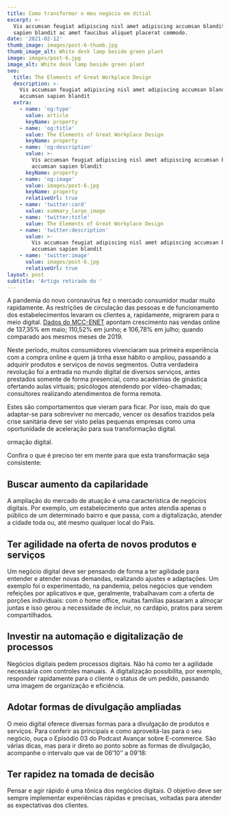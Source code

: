 ```yaml
---
title: Como transformar o meu negócio em ditial
excerpt: >-
  Vis accumsan feugiat adipiscing nisl amet adipiscing accumsan blandit accumsan
  sapien blandit ac amet faucibus aliquet placerat commodo.
date: '2021-02-12'
thumb_image: images/post-6-thumb.jpg
thumb_image_alt: White desk lamp beside green plant
image: images/post-6.jpg
image_alt: White desk lamp beside green plant
seo:
  title: The Elements of Great Workplace Design
  description: >-
    Vis accumsan feugiat adipiscing nisl amet adipiscing accumsan blandit
    accumsan sapien blandit
  extra:
    - name: 'og:type'
      value: article
      keyName: property
    - name: 'og:title'
      value: The Elements of Great Workplace Design
      keyName: property
    - name: 'og:description'
      value: >-
        Vis accumsan feugiat adipiscing nisl amet adipiscing accumsan blandit
        accumsan sapien blandit
      keyName: property
    - name: 'og:image'
      value: images/post-6.jpg
      keyName: property
      relativeUrl: true
    - name: 'twitter:card'
      value: summary_large_image
    - name: 'twitter:title'
      value: The Elements of Great Workplace Design
    - name: 'twitter:description'
      value: >-
        Vis accumsan feugiat adipiscing nisl amet adipiscing accumsan blandit
        accumsan sapien blandit
    - name: 'twitter:image'
      value: images/post-6.jpg
      relativeUrl: true
layout: post
subtitle: 'Artigo retirado do '
---
```

A pandemia do novo coronavírus fez o mercado consumidor mudar muito rapidamente. As restrições de circulação das pessoas e de funcionamento dos estabelecimentos levaram os clientes a, rapidamente, migrarem para o meio digital. [Dados do MCC-ENET](https://www.mccenet.com.br/indice-de-vendas-online) apontam crescimento nas vendas online de 137,35% em maio; 110,52% em junho; e 106,78% em julho; quando comparado aos mesmos meses de 2019.

Neste período, muitos consumidores vivenciaram sua primeira experiência com a compra online e quem já tinha esse hábito o ampliou, passando a adquirir produtos e serviços de novos segmentos. Outra verdadeira revolução foi a entrada no mundo digital de diversos serviços, antes prestados somente de forma presencial, como academias de ginástica ofertando aulas virtuais; psicólogos atendendo por vídeo-chamadas; consultores realizando atendimentos de forma remota.

Estes são comportamentos que vieram para ficar. Por isso, mais do que adaptar-se para sobreviver no mercado, vencer os desafios trazidos pela crise sanitária deve ser visto pelas pequenas empresas como uma oportunidade de aceleração para sua transformação digital.

ormação digital.

Confira o que é preciso ter em mente para que esta transformação seja consistente: 

## **Buscar aumento da capilaridade**

A ampliação do mercado de atuação é uma característica de negócios digitais. Por exemplo, um estabelecimento que antes atendia apenas o público de um determinado bairro e que passa, com a digitalização, atender a cidade toda ou, até mesmo qualquer local do País.

## **Ter agilidade na oferta de novos produtos e serviços**

Um negócio digital deve ser pensando de forma a ter agilidade para entender e atender novas demandas, realizando ajustes e adaptações. Um exemplo foi o experimentado, na pandemia, pelos negócios que vendem refeições por aplicativos e que, geralmente, trabalhavam com a oferta de porções individuais: com o home office, muitas famílias passaram a almoçar juntas e isso gerou a necessidade de incluir, no cardápio, pratos para serem compartilhados. 

## **Investir na automação e digitalização de processos**

Negócios digitais pedem processos digitais. Não há como ter a agilidade necessária com controles manuais.  A digitalização possibilita, por exemplo, responder rapidamente para o cliente o status de um pedido, passando uma imagem de organização e eficiência.

## **Adotar formas de divulgação ampliadas**

O meio digital oferece diversas formas para a divulgação de produtos e serviços. Para conferir as principais e como aproveitá-las para o seu negócio, ouça o Episódio 03 do Podcast Avançar sobre E-commerce. São várias dicas, mas para ir direto ao ponto sobre as formas de divulgação, acompanhe o intervalo que vai de 06’10’’ a 09’18:

## **Ter rapidez na tomada de decisão**

Pensar e agir rápido é uma tônica dos negócios digitais. O objetivo deve ser sempre implementar experiências rápidas e precisas, voltadas para atender as expectativas dos clientes.
